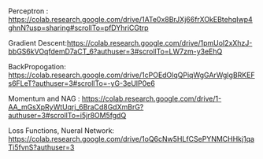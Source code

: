 # 

Perceptron : https://colab.research.google.com/drive/1ATe0x8BrJXj66frXOkEBtehqIwp4ghnN?usp=sharing#scrollTo=pfDYhriCGtrp

Gradient Descent:https://colab.research.google.com/drive/1pmUoI2xXhzJ-bbGS6kVOqfdemD7aCT_6?authuser=3#scrollTo=LW7zm-y3eEhQ

BackPropogation: https://colab.research.google.com/drive/1cPOEdOlqQPiqWgGArWgIgBRKEFs6FLeT?authuser=3#scrollTo=-yG-3eUlP0e6

Momentum and NAG : https://colab.research.google.com/drive/1-AA_mGsXpRyWtUqrj_6BraCd8GdXmBrG?authuser=3#scrollTo=i5jr8OM5fgdQ

Loss Functions, Nueral Network: https://colab.research.google.com/drive/1oQ6cNw5HLfCSePYNMCHHkj1qaTi5fvnS?authuser=3


